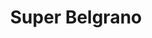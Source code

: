---
title: "Super Belgrano"
url: /ciudad-autonoma-de-buenos-aires/super-belgrano/
shop: Supermarkt
---